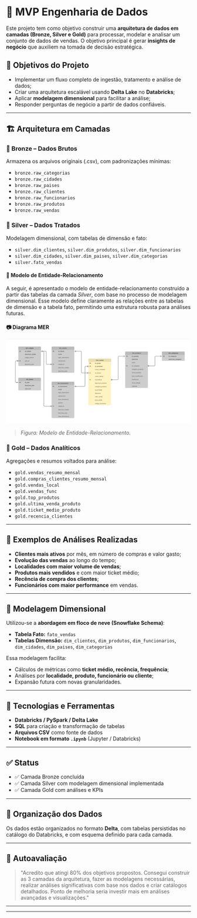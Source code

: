 # 🧠 MVP Engenharia de Dados

Este projeto tem como objetivo construir uma **arquitetura de dados em camadas (Bronze, Silver e Gold)** para processar, modelar e analisar um conjunto de dados de vendas. O objetivo principal é gerar **insights de negócio** que auxiliem na tomada de decisão estratégica.

## 📌 Objetivos do Projeto

- Implementar um fluxo completo de ingestão, tratamento e análise de dados;
- Criar uma arquitetura escalável usando **Delta Lake** no **Databricks**;
- Aplicar **modelagem dimensional** para facilitar a análise;
- Responder perguntas de negócio a partir de dados confiáveis.

---

## 🏗️ Arquitetura em Camadas

### 🥉 Bronze – Dados Brutos
Armazena os arquivos originais (.csv), com padronizações mínimas:
- `bronze.raw_categorias`
- `bronze.raw_cidades`
- `bronze.raw_paises`
- `bronze.raw_clientes`
- `bronze.raw_funcionarios`
- `bronze.raw_produtos`
- `bronze.raw_vendas`

### 🥈 Silver – Dados Tratados
Modelagem dimensional, com tabelas de dimensão e fato:
- `silver.dim_clientes`, `silver.dim_produtos`, `silver.dim_funcionarios`
- `silver.dim_cidades`, `silver.dim_paises`, `silver.dim_categorias`
- `silver.fato_vendas`

#### 🧩 Modelo de Entidade-Relacionamento

A seguir, é apresentado o modelo de entidade-relacionamento construído a partir das tabelas da camada *Silver*, com base no processo de modelagem dimensional. Esse modelo define claramente as relações entre as tabelas de dimensão e a tabela fato, permitindo uma estrutura robusta para análises futuras.

#### 📷 Diagrama MER

![Modelo de Entidade-Relacionamento](ER_SILVER.jpg)

> *Figura: Modelo de Entidade-Relacionamento.*


### 🥇 Gold – Dados Analíticos
Agregações e resumos voltados para análise:
- `gold.vendas_resumo_mensal`
- `gold.compras_clientes_resumo_mensal`
- `gold.vendas_local`
- `gold.vendas_func`
- `gold.top_produtos`
- `gold.ultima_venda_produto`
- `gold.ticket_medio_produto`
- `gold.recencia_clientes`

---

## 🔎 Exemplos de Análises Realizadas

- **Clientes mais ativos** por mês, em número de compras e valor gasto;
- **Evolução das vendas** ao longo do tempo;
- **Localidades com maior volume de vendas**;
- **Produtos mais vendidos** e com maior ticket médio;
- **Recência de compra dos clientes**;
- **Funcionários com maior performance** em vendas.

---

## 🧱 Modelagem Dimensional

Utilizou-se a **abordagem em floco de neve (Snowflake Schema)**:

- **Tabela Fato:** `fato_vendas`
- **Tabelas Dimensão:** `dim_clientes`, `dim_produtos`, `dim_funcionarios`, `dim_cidades`, `dim_paises`, `dim_categorias`

Essa modelagem facilita:
- Cálculos de métricas como **ticket médio, recência, frequência**;
- Análises por **localidade, produto, funcionário ou cliente**;
- Expansão futura com novas granularidades.

---

## 🧪 Tecnologias e Ferramentas

- **Databricks / PySpark / Delta Lake**
- **SQL** para criação e transformação de tabelas
- **Arquivos CSV** como fonte de dados
- **Notebook em formato `.ipynb`** (Jupyter / Databricks)

---

## ✅ Status

- ✅ Camada Bronze concluída
- ✅ Camada Silver com modelagem dimensional implementada
- ✅ Camada Gold com análises e KPIs

---

## 📁 Organização dos Dados

Os dados estão organizados no formato **Delta**, com tabelas persistidas no catálogo do Databricks, e com esquema definido para cada camada.

---

## 🤔 Autoavaliação

> "Acredito que atingi 80% dos objetivos propostos. Consegui construir as 3 camadas da arquitetura, fazer as modelagens necessárias, realizar análises significativas com base nos dados e criar catálogos detalhados. Ponto de melhoria seria investir mais em análises avançadas e visualizações."

---

****
